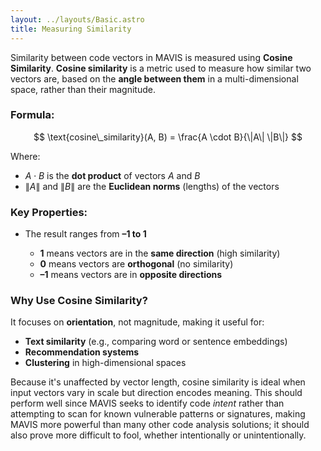 ```yaml
---
layout: ../layouts/Basic.astro
title: Measuring Similarity
---
```

Similarity between code vectors in MAVIS is measured using **Cosine Similarity**. **Cosine similarity** is a metric used to measure how similar two vectors are, based on the **angle between them** in a multi-dimensional space, rather than their magnitude.

### Formula:

$$
\text{cosine\_similarity}(A, B) = \frac{A \cdot B}{\|A\| \|B\|}
$$

Where:

* $A \cdot B$ is the **dot product** of vectors $A$ and $B$
* $\|A\|$ and $\|B\|$ are the **Euclidean norms** (lengths) of the vectors

### Key Properties:

* The result ranges from **–1 to 1**

  * **1** means vectors are in the **same direction** (high similarity)
  * **0** means vectors are **orthogonal** (no similarity)
  * **–1** means vectors are in **opposite directions**

### Why Use Cosine Similarity?

It focuses on **orientation**, not magnitude, making it useful for:

* **Text similarity** (e.g., comparing word or sentence embeddings)
* **Recommendation systems**
* **Clustering** in high-dimensional spaces

Because it's unaffected by vector length, cosine similarity is ideal when input vectors vary in scale but direction encodes meaning. This should perform well since MAVIS seeks to identify code *intent* rather than attempting to scan for known vulnerable patterns or signatures, making MAVIS more powerful than many other code analysis solutions; it should also prove more difficult to fool, whether intentionally or unintentionally.
